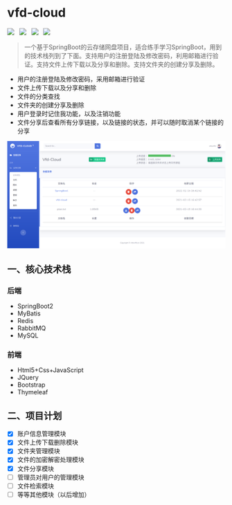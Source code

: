 # vfd-cloud

[![](https://img.shields.io/badge/springboot-2.4.0-blue)](https://spring.io/projects/spring-boot)&nbsp;&nbsp;&nbsp;[![](https://img.shields.io/badge/Release-v3.1.0-brightgreen)](https://github.com/vfdxvffd/vfd-cloud/releases/tag/v3.1.0)&nbsp;&nbsp;&nbsp;[![](https://img.shields.io/badge/%E9%A1%B9%E7%9B%AE%E5%9C%B0%E5%9D%80-vfd--cloud-red)](http://vfdxvffd.cn:8080)&nbsp;&nbsp;&nbsp;[![](https://img.shields.io/badge/%E8%AF%A6%E7%BB%86%E6%96%87%E6%A1%A3-%E5%8D%9A%E5%AE%A2-yellowgreen)](https://www.cnblogs.com/vfdxvffd/p/14343545.html)

> ​		一个基于SpringBoot的云存储网盘项目，适合练手学习SpringBoot，用到的技术栈列到了下面。支持用户的注册登陆及修改密码，利用邮箱进行验证。支持文件上传下载以及分享和删除。支持文件夹的创建分享及删除。

- 用户的注册登陆及修改密码，采用邮箱进行验证
- 文件上传下载以及分享和删除
- 文件的分类查找
- 文件夹的创建分享及删除
- 用户登录时记住我功能，以及注销功能
- 文件分享后查看所有分享链接，以及链接的状态，并可以随时取消某个链接的分享

![](img/2021-02-15_16-44.png)

## 一、核心技术栈

### 后端

- SpringBoot2
- MyBatis
- Redis
- RabbitMQ
- MySQL

### 前端

- Html5+Css+JavaScript
- JQuery
- Bootstrap
- Thymeleaf

## 二、项目计划

- [x] 账户信息管理模块
- [x] 文件上传下载删除模块
- [x] 文件夹管理模块
- [x] 文件的加密解密处理模块
- [x] 文件分享模块
- [ ] 管理员对用户的管理模块
- [ ] 文件检索模块
- [ ] 等等其他模块（以后增加）